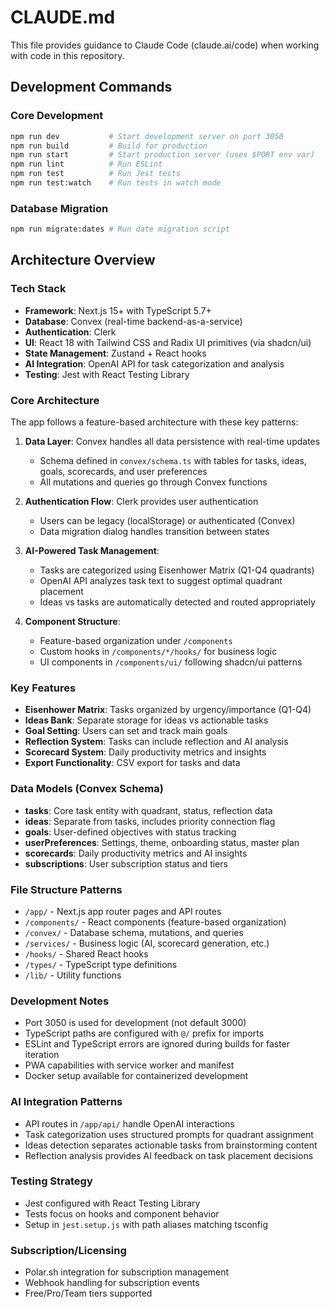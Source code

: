 # CLAUDE.md

This file provides guidance to Claude Code (claude.ai/code) when working with code in this repository.

## Development Commands

### Core Development
```bash
npm run dev           # Start development server on port 3050
npm run build         # Build for production
npm run start         # Start production server (uses $PORT env var)
npm run lint          # Run ESLint
npm run test          # Run Jest tests
npm run test:watch    # Run tests in watch mode
```

### Database Migration
```bash
npm run migrate:dates # Run date migration script
```

## Architecture Overview

### Tech Stack
- **Framework**: Next.js 15+ with TypeScript 5.7+
- **Database**: Convex (real-time backend-as-a-service)
- **Authentication**: Clerk
- **UI**: React 18 with Tailwind CSS and Radix UI primitives (via shadcn/ui)
- **State Management**: Zustand + React hooks
- **AI Integration**: OpenAI API for task categorization and analysis
- **Testing**: Jest with React Testing Library

### Core Architecture
The app follows a feature-based architecture with these key patterns:

1. **Data Layer**: Convex handles all data persistence with real-time updates
   - Schema defined in `convex/schema.ts` with tables for tasks, ideas, goals, scorecards, and user preferences
   - All mutations and queries go through Convex functions

2. **Authentication Flow**: Clerk provides user authentication
   - Users can be legacy (localStorage) or authenticated (Convex)
   - Data migration dialog handles transition between states

3. **AI-Powered Task Management**: 
   - Tasks are categorized using Eisenhower Matrix (Q1-Q4 quadrants)
   - OpenAI API analyzes task text to suggest optimal quadrant placement
   - Ideas vs tasks are automatically detected and routed appropriately

4. **Component Structure**:
   - Feature-based organization under `/components`
   - Custom hooks in `/components/*/hooks/` for business logic
   - UI components in `/components/ui/` following shadcn/ui patterns

### Key Features
- **Eisenhower Matrix**: Tasks organized by urgency/importance (Q1-Q4)
- **Ideas Bank**: Separate storage for ideas vs actionable tasks
- **Goal Setting**: Users can set and track main goals
- **Reflection System**: Tasks can include reflection and AI analysis
- **Scorecard System**: Daily productivity metrics and insights
- **Export Functionality**: CSV export for tasks and data

### Data Models (Convex Schema)
- **tasks**: Core task entity with quadrant, status, reflection data
- **ideas**: Separate from tasks, includes priority connection flag
- **goals**: User-defined objectives with status tracking
- **userPreferences**: Settings, theme, onboarding status, master plan
- **scorecards**: Daily productivity metrics and AI insights
- **subscriptions**: User subscription status and tiers

### File Structure Patterns
- `/app/` - Next.js app router pages and API routes
- `/components/` - React components (feature-based organization)
- `/convex/` - Database schema, mutations, and queries
- `/services/` - Business logic (AI, scorecard generation, etc.)
- `/hooks/` - Shared React hooks
- `/types/` - TypeScript type definitions
- `/lib/` - Utility functions

### Development Notes
- Port 3050 is used for development (not default 3000)
- TypeScript paths are configured with `@/` prefix for imports
- ESLint and TypeScript errors are ignored during builds for faster iteration
- PWA capabilities with service worker and manifest
- Docker setup available for containerized development

### AI Integration Patterns
- API routes in `/app/api/` handle OpenAI interactions
- Task categorization uses structured prompts for quadrant assignment
- Ideas detection separates actionable tasks from brainstorming content
- Reflection analysis provides AI feedback on task placement decisions

### Testing Strategy
- Jest configured with React Testing Library
- Tests focus on hooks and component behavior
- Setup in `jest.setup.js` with path aliases matching tsconfig

### Subscription/Licensing
- Polar.sh integration for subscription management
- Webhook handling for subscription events
- Free/Pro/Team tiers supported